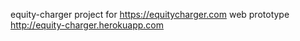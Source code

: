 equity-charger project for https://equitycharger.com
web prototype http://equity-charger.herokuapp.com
